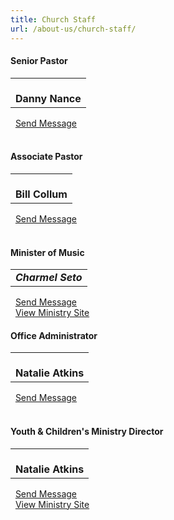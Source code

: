 ```yaml
---
title: Church Staff
url: /about-us/church-staff/
---
```


<div class="bvbc-staff">
  <div class="member">
    <div class="bvbc-heading"><h4 class="heading text-center">Senior Pastor</h4></div>
    <table>
      <tr>
        <td class="text-center">
          <div class="image" style="background-image: url('/img/staff/danny-nance-175.jpg')">&nbsp;</div>
          <strong>Danny Nance</strong>
        </td>
      </tr>
    </table>
    <div class="footer">
      <i class="fa fa-envelope" title="E-mail"></i>&nbsp; <a href="mailto:pastor@bayvista.org?Subject=Message from Website">Send Message</a><br>&nbsp;
    </div>
  </div>
   <div class="member">
    <div class="bvbc-heading"><h4 class="heading text-center">Associate Pastor</h4></div>
    <table>
      <tr>
        <td class="text-center">
          <div class="image" style="background-image: url('/img/staff/bill-collum-175.jpg')">&nbsp;</div>
          <strong>Bill Collum</strong>
        </td>
      </tr>
    </table>
    <div class="footer">
      <i class="fa fa-envelope" title="E-mail"></i>&nbsp; <a href="mailto:admin@bayvista.org?Subject=Message from Website">Send Message</a><br>&nbsp;
    </div>
  </div>
  <div class="member">
    <div class="bvbc-heading"><h4 class="heading text-center">Minister of Music</h4></div>
    <table>
      <tr>
        <td class="text-center">
          <strong><em>Charmel Seto </em></strong><br>
        </td>
      </tr>
    </table>
    <div class="footer">
      <i class="fa fa-envelope" title="E-mail"></i>&nbsp; <a href="mailto:Charmel@bayvista.org?Subject=Message from Website">Send Message</a><br>
      <i class="fa fa-link" title="Link"></i>&nbsp; <a title="Worship" href="/ministries/worship/">View Ministry Site</a>
    </div>
  </div>
  <div class="member">
    <div class="bvbc-heading"><h4 class="heading text-center">Office Administrator</h4></div>
    <table>
      <tr>
        <td class="text-center">
          <div class="image" style="background-image: url('/img/staff/natalie-atkins-175.jpg')">&nbsp;</div>
          <strong>Natalie Atkins</strong>
        </td>
      </tr>
    </table>
    <div class="footer">
      <i class="fa fa-envelope" title="E-mail"></i>&nbsp; <a href="mailto:office@bayvista.org?Subject=Message from Website">Send Message</a><br>&nbsp;
    </div>
  </div>
  <div class="member">
    <div class="bvbc-heading"><h4 class="heading text-center">Youth &amp; Children's Ministry Director</h4></div>
    <table>
      <tr>
        <td class="text-center">
          <div class="image" style="background-image: url('/img/staff/natalie-atkins-175.jpg')">&nbsp;</div>
          <strong>Natalie Atkins</strong>
        </td>
      </tr>
    </table>
    <div class="footer">
      <i class="fa fa-envelope" title="E-mail"></i>&nbsp; <a href="mailto:natalie@bayvista.org?Subject=Message from Website">Send Message</a><br>
      <i class="fa fa-link" title="Link"></i>&nbsp; <a title="Worship" href="/ministries/children/">View Ministry Site</a>
    </div>
  </div>
</div>
